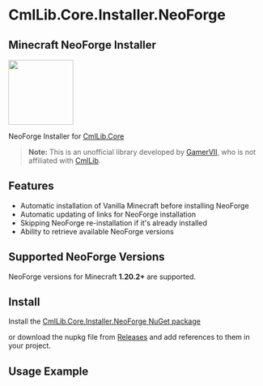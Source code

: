 # CmlLib.Core.Installer.NeoForge

## Minecraft NeoForge Installer
<img src='https://raw.githubusercontent.com/CmlLib/CmlLib.Core/master/icon.png' width=128>

NeoForge Installer for [CmlLib.Core](https://github.com/CmlLib/CmlLib.Core)

> **Note:** This is an unofficial library developed by [GamerVII](https://github.com/GamerVII-NET), who is not affiliated with [CmlLib](https://github.com/CmlLib).

## Features
* Automatic installation of Vanilla Minecraft before installing NeoForge
* Automatic updating of links for NeoForge installation
* Skipping NeoForge re-installation if it's already installed
* Ability to retrieve available NeoForge versions

## Supported NeoForge Versions

NeoForge versions for Minecraft **1.20.2+** are supported.

## Install

Install the [CmlLib.Core.Installer.NeoForge NuGet package](https://www.nuget.org/packages/CmlLib.Core.Installer.NeoForge)

or download the nupkg file from [Releases](https://github.com/GamerVII-NET/CmlLib.Core.Installer.NeoForge/releases) and add references to them in your project.

## Usage Example